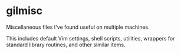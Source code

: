 gilmisc
=======

Miscellaneous files I've found useful on multiple machines.

This includes default Vim settings, shell scripts, utilities,
wrappers for standard library routines, and other similar items.
